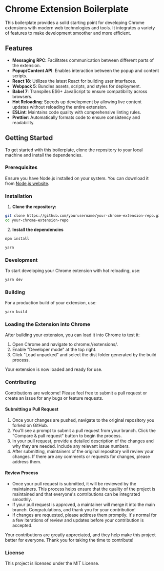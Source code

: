 # Chrome Extension Boilerplate

This boilerplate provides a solid starting point for developing Chrome extensions with modern web technologies and tools. It integrates a variety of features to make development smoother and more efficient.

## Features

- **Messaging RPC**: Facilitates communication between different parts of the extension.
- **Popup/Content API**: Enables interaction between the popup and content scripts.
- **React 18**: Utilizes the latest React for building user interfaces.
- **Webpack 5**: Bundles assets, scripts, and styles for deployment.
- **Babel 7**: Transpiles ES6+ JavaScript to ensure compatibility across browsers.
- **Hot Reloading**: Speeds up development by allowing live content updates without reloading the entire extension.
- **ESLint**: Maintains code quality with comprehensive linting rules.
- **Prettier**: Automatically formats code to ensure consistency and readability.

## Getting Started

To get started with this boilerplate, clone the repository to your local machine and install the dependencies.

### Prerequisites

Ensure you have Node.js installed on your system. You can download it from [Node.js website](https://nodejs.org/).

### Installation

1. **Clone the repository:**

```bash
git clone https://github.com/yourusername/your-chrome-extension-repo.git
cd your-chrome-extension-repo
```

2. **Install the dependencies**

```bash
npm install
```

```bash
yarn
```

### Development

To start developing your Chrome extension with hot reloading, use:

```bash
yarn dev
```

### Building

For a production build of your extension, use:

```bash
yarn build
```

### Loading the Extension into Chrome

After building your extension, you can load it into Chrome to test it:

1. Open Chrome and navigate to chrome://extensions/.
2. Enable "Developer mode" at the top right.
3. Click "Load unpacked" and select the dist folder generated by the build process.

Your extension is now loaded and ready for use.

### Contributing

Contributions are welcome! Please feel free to submit a pull request or create an issue for any bugs or feature requests.

#### Submitting a Pull Request

1. Once your changes are pushed, navigate to the original repository you forked on GitHub.
2. You'll see a prompt to submit a pull request from your branch. Click the "Compare & pull request" button to begin the process.
3. In your pull request, provide a detailed description of the changes and why they are needed. Include any relevant issue numbers.
4. After submitting, maintainers of the original repository will review your changes. If there are any comments or requests for changes, please address them.

#### Review Process

- Once your pull request is submitted, it will be reviewed by the maintainers. This process helps ensure that the quality of the project is maintained and that everyone's contributions can be integrated smoothly.
- If your pull request is approved, a maintainer will merge it into the main branch. Congratulations, and thank you for your contribution!
- If changes are requested, please address them promptly. It's normal for a few iterations of review and updates before your contribution is accepted.

Your contributions are greatly appreciated, and they help make this project better for everyone. Thank you for taking the time to contribute!

### License

This project is licensed under the MIT License.
